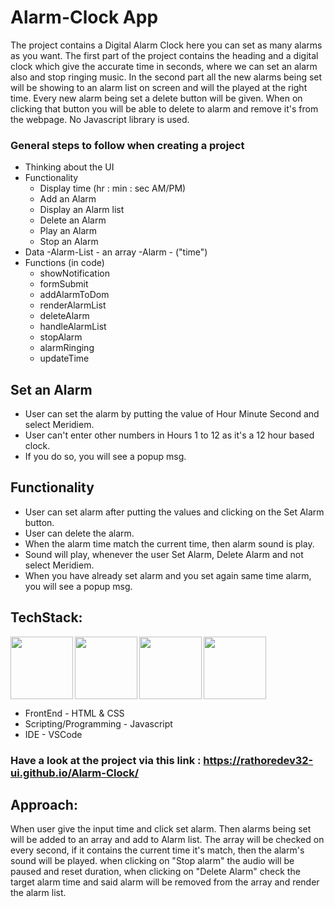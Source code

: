 # Alarm-Clock App
The project contains a Digital Alarm Clock here you can set as many alarms as you want. 
The first part of the project contains the heading and a digital clock which give the accurate time in seconds, where we can set an alarm also and stop ringing music. In the second part all the new alarms being set will be showing to an alarm list on screen and will the played at the right time. Every new alarm being set a delete button will be given. When on clicking that button you will be able to delete to alarm and remove it's from the webpage.
No Javascript library is used.

### General steps to follow when creating a project

- Thinking about the UI
- Functionality
    - Display time (hr : min : sec AM/PM)
    - Add an Alarm
    - Display an Alarm list
    - Delete an Alarm
    - Play an Alarm
    - Stop an Alarm
- Data
    -Alarm-List - an array
    -Alarm - ("time")
- Functions (in code)
    - showNotification
    - formSubmit
    - addAlarmToDom
    - renderAlarmList
    - deleteAlarm
    - handleAlarmList
    - stopAlarm
    - alarmRinging
    - updateTime


## Set an Alarm 
- User can set the alarm by putting the value of Hour Minute Second and select Meridiem.
- User can't enter other numbers in Hours 1 to 12 as it's a 12 hour based clock.
- If you do so, you will see a popup msg.

## Functionality
- User can set alarm after putting the values and clicking on the Set Alarm button.
- User can delete the alarm.
- When the alarm time match the current time, then alarm sound is play.
- Sound will play, whenever the user Set Alarm, Delete Alarm and not select Meridiem.
- When you have already set alarm and you set again same time alarm, you will see a popup msg.

## TechStack: 
<img align="left" src="https://user-images.githubusercontent.com/18380165/224329335-3cdf989b-bdce-41e6-82dc-7d4c50d5f283.png" width="100" height="100">
<img align="left" src="https://user-images.githubusercontent.com/18380165/224329345-7363d693-4f27-4a58-8c9e-086d8a3fa420.png" width="100" height="100">
<img align="left" src="https://user-images.githubusercontent.com/18380165/224332427-426a3fbb-e25d-4deb-a832-666ae2e2e418.png" width="100" height="100">
<img  src="https://user-images.githubusercontent.com/18380165/224329339-a5174b23-1a5c-4ae4-95c8-ead20a29d77e.png" width="100" height="100">

- FrontEnd - HTML & CSS
- Scripting/Programming - Javascript
- IDE - VSCode

### Have a look at the project via this link : https://rathoredev32-ui.github.io/Alarm-Clock/

## Approach:
When user give the input time and click set alarm. Then alarms being set will be added to an array and add to Alarm list. The array will be checked on every second, if it contains the current time it's match, then the alarm's sound will be played. 
when clicking on "Stop alarm" the audio will be paused and reset duration, when clicking on "Delete Alarm" check the target alarm time and said alarm will be removed from the array and render the alarm list. 
